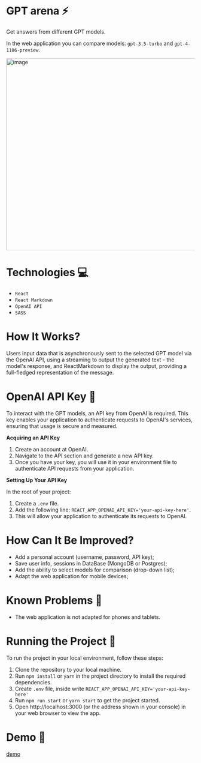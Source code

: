 # GPT arena ⚡️
Get answers from different GPT models. 

In the web application you can compare models: `gpt-3.5-turbo` and `gpt-4-1106-preview`.

<img width="512" alt="image" src="https://github.com/klnamv/gpt_arena/assets/117654777/dc804819-8951-4652-9901-2004cc8d58a7">

# Technologies 💻
- `React`
- `React Markdown`
- `OpenAI API`
- `SASS`

# How It Works?
Users input data that is asynchronously sent to the selected GPT model via the OpenAI API, using a streaming to output the generated text - the model's response, and ReactMarkdown to display the output, providing a full-fledged representation of the message.

# OpenAI API Key 🔐
To interact with the GPT models, an API key from OpenAI is required. This key enables your application to authenticate requests to OpenAI's services, ensuring that usage is secure and measured.

**Acquiring an API Key**
1. Create an account at OpenAI.
2. Navigate to the API section and generate a new API key.
3. Once you have your key, you will use it in your environment file to authenticate API requests from your application.

**Setting Up Your API Key**

In the root of your project:
1. Create a `.env` file.
2. Add the following line: `REACT_APP_OPENAI_API_KEY='your-api-key-here'`.
3. This will allow your application to authenticate its requests to OpenAI.

# How Can It Be Improved?
- Add a personal account (username, password, API key);
- Save user info, sessions in DataBase (MongoDB or Postgres);
- Add the ability to select models for comparison (drop-down list);
- Adapt the web application for mobile devices;

# Known Problems 🐛
- The web application is not adapted for phones and tablets.

# Running the Project 🚦
To run the project in your local environment, follow these steps:

1. Clone the repository to your local machine.
2. Run <code>npm install</code> or <code>yarn</code> in the project directory to install the required dependencies.
3. Create `.env` file, inside write <code>REACT_APP_OPENAI_API_KEY='your-api-key-here'</code>
4. Run <code>npm run start</code> or <code>yarn start</code> to get the project started.
5. Open http://localhost:3000 (or the address shown in your console) in your web browser to view the app.

# Demo 📸
[demo](https://github.com/klnamv/gpt_arena/assets/117654777/25b08343-e89a-465a-b41f-39b772798133)



